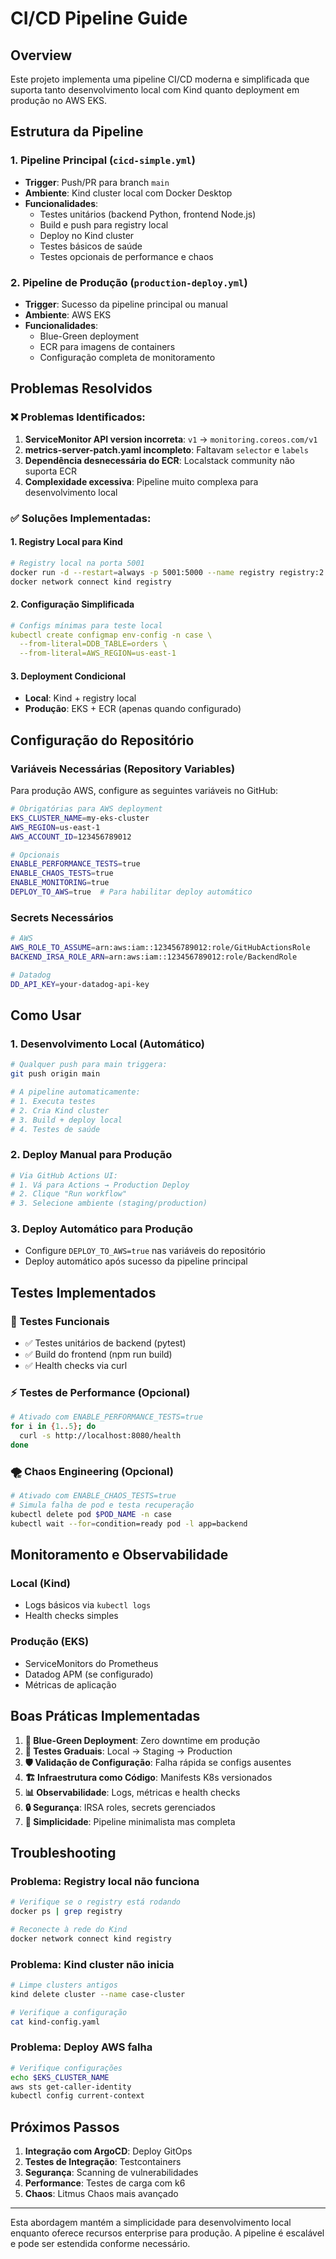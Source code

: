 # CI/CD Pipeline Guide

## Overview

Este projeto implementa uma pipeline CI/CD moderna e simplificada que suporta tanto desenvolvimento local com Kind quanto deployment em produção no AWS EKS.

## Estrutura da Pipeline

### 1. Pipeline Principal (`cicd-simple.yml`)
- **Trigger**: Push/PR para branch `main`
- **Ambiente**: Kind cluster local com Docker Desktop
- **Funcionalidades**:
  - Testes unitários (backend Python, frontend Node.js)
  - Build e push para registry local
  - Deploy no Kind cluster
  - Testes básicos de saúde
  - Testes opcionais de performance e chaos

### 2. Pipeline de Produção (`production-deploy.yml`)
- **Trigger**: Sucesso da pipeline principal ou manual
- **Ambiente**: AWS EKS
- **Funcionalidades**:
  - Blue-Green deployment
  - ECR para imagens de containers
  - Configuração completa de monitoramento

## Problemas Resolvidos

### ❌ Problemas Identificados:
1. **ServiceMonitor API version incorreta**: `v1` → `monitoring.coreos.com/v1`
2. **metrics-server-patch.yaml incompleto**: Faltavam `selector` e `labels`
3. **Dependência desnecessária do ECR**: Localstack community não suporta ECR
4. **Complexidade excessiva**: Pipeline muito complexa para desenvolvimento local

### ✅ Soluções Implementadas:

#### 1. **Registry Local para Kind**
```bash
# Registry local na porta 5001
docker run -d --restart=always -p 5001:5000 --name registry registry:2
docker network connect kind registry
```

#### 2. **Configuração Simplificada**
```yaml
# Configs mínimas para teste local
kubectl create configmap env-config -n case \
  --from-literal=DDB_TABLE=orders \
  --from-literal=AWS_REGION=us-east-1
```

#### 3. **Deployment Condicional**
- **Local**: Kind + registry local
- **Produção**: EKS + ECR (apenas quando configurado)

## Configuração do Repositório

### Variáveis Necessárias (Repository Variables)
Para produção AWS, configure as seguintes variáveis no GitHub:

```bash
# Obrigatórias para AWS deployment
EKS_CLUSTER_NAME=my-eks-cluster
AWS_REGION=us-east-1
AWS_ACCOUNT_ID=123456789012

# Opcionais
ENABLE_PERFORMANCE_TESTS=true
ENABLE_CHAOS_TESTS=true
ENABLE_MONITORING=true
DEPLOY_TO_AWS=true  # Para habilitar deploy automático
```

### Secrets Necessários
```bash
# AWS
AWS_ROLE_TO_ASSUME=arn:aws:iam::123456789012:role/GitHubActionsRole
BACKEND_IRSA_ROLE_ARN=arn:aws:iam::123456789012:role/BackendRole

# Datadog
DD_API_KEY=your-datadog-api-key
```

## Como Usar

### 1. **Desenvolvimento Local (Automático)**
```bash
# Qualquer push para main triggera:
git push origin main

# A pipeline automaticamente:
# 1. Executa testes
# 2. Cria Kind cluster
# 3. Build + deploy local
# 4. Testes de saúde
```

### 2. **Deploy Manual para Produção**
```bash
# Via GitHub Actions UI:
# 1. Vá para Actions → Production Deploy
# 2. Clique "Run workflow"
# 3. Selecione ambiente (staging/production)
```

### 3. **Deploy Automático para Produção**
- Configure `DEPLOY_TO_AWS=true` nas variáveis do repositório
- Deploy automático após sucesso da pipeline principal

## Testes Implementados

### 🧪 **Testes Funcionais**
- ✅ Testes unitários de backend (pytest)
- ✅ Build do frontend (npm run build)
- ✅ Health checks via curl

### ⚡ **Testes de Performance (Opcional)**
```bash
# Ativado com ENABLE_PERFORMANCE_TESTS=true
for i in {1..5}; do
  curl -s http://localhost:8080/health
done
```

### 🌪️ **Chaos Engineering (Opcional)**
```bash
# Ativado com ENABLE_CHAOS_TESTS=true
# Simula falha de pod e testa recuperação
kubectl delete pod $POD_NAME -n case
kubectl wait --for=condition=ready pod -l app=backend
```

## Monitoramento e Observabilidade

### Local (Kind)
- Logs básicos via `kubectl logs`
- Health checks simples

### Produção (EKS)
- ServiceMonitors do Prometheus
- Datadog APM (se configurado)
- Métricas de aplicação

## Boas Práticas Implementadas

1. **🔄 Blue-Green Deployment**: Zero downtime em produção
2. **🧪 Testes Graduais**: Local → Staging → Production
3. **🛡️ Validação de Configuração**: Falha rápida se configs ausentes
4. **🏗️ Infraestrutura como Código**: Manifests K8s versionados
5. **📊 Observabilidade**: Logs, métricas e health checks
6. **🔒 Segurança**: IRSA roles, secrets gerenciados
7. **🚀 Simplicidade**: Pipeline minimalista mas completa

## Troubleshooting

### Problema: Registry local não funciona
```bash
# Verifique se o registry está rodando
docker ps | grep registry

# Reconecte à rede do Kind
docker network connect kind registry
```

### Problema: Kind cluster não inicia
```bash
# Limpe clusters antigos
kind delete cluster --name case-cluster

# Verifique a configuração
cat kind-config.yaml
```

### Problema: Deploy AWS falha
```bash
# Verifique configurações
echo $EKS_CLUSTER_NAME
aws sts get-caller-identity
kubectl config current-context
```

## Próximos Passos

1. **Integração com ArgoCD**: Deploy GitOps
2. **Testes de Integração**: Testcontainers
3. **Segurança**: Scanning de vulnerabilidades
4. **Performance**: Testes de carga com k6
5. **Chaos**: Litmus Chaos mais avançado

---

Esta abordagem mantém a simplicidade para desenvolvimento local enquanto oferece recursos enterprise para produção. A pipeline é escalável e pode ser estendida conforme necessário.